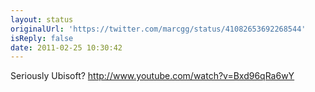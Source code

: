 ```yaml
---
layout: status
originalUrl: 'https://twitter.com/marcgg/status/41082653692268544'
isReply: false
date: 2011-02-25 10:30:42
---
```


Seriously Ubisoft? http://www.youtube.com/watch?v=Bxd96qRa6wY
